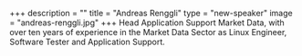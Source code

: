 +++
description = ""
title = "Andreas Renggli"
type = "new-speaker"
image = "andreas-renggli.jpg"
+++
Head Application Support Market Data, with over ten years of experience in the Market Data Sector as Linux Engineer, Software Tester and Application Support.